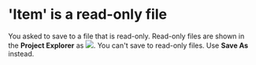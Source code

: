 
# 'Item' is a read-only file

You asked to save to a file that is read-only. Read-only files are shown in the  **Project Explorer** as
![](../images/avhlp038_ZA01201576.gif). You can't save to read-only files. Use  **Save As** instead.

